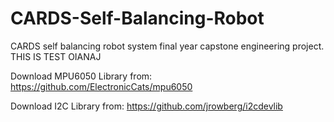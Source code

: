 # CARDS-Self-Balancing-Robot
CARDS self balancing robot system final year capstone engineering project. THIS IS TEST OIANAJ

Download MPU6050 Library from: https://github.com/ElectronicCats/mpu6050

Download I2C Library from: https://github.com/jrowberg/i2cdevlib
